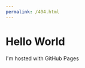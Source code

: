 ```yaml
---
permalink: /404.html
---
```


<html>
    <body>
        <h1>Hello World</h1>
        <p>I'm hosted with GitHub Pages
        </p>
    </body>
</html>